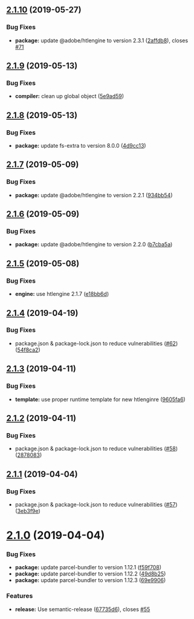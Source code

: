 ## [2.1.10](https://github.com/adobe/parcel-plugin-htl/compare/v2.1.9...v2.1.10) (2019-05-27)


### Bug Fixes

* **package:** update @adobe/htlengine to version 2.3.1 ([2affdb8](https://github.com/adobe/parcel-plugin-htl/commit/2affdb8)), closes [#71](https://github.com/adobe/parcel-plugin-htl/issues/71)

## [2.1.9](https://github.com/adobe/parcel-plugin-htl/compare/v2.1.8...v2.1.9) (2019-05-13)


### Bug Fixes

* **compiler:** clean up global object ([5e9ad59](https://github.com/adobe/parcel-plugin-htl/commit/5e9ad59))

## [2.1.8](https://github.com/adobe/parcel-plugin-htl/compare/v2.1.7...v2.1.8) (2019-05-13)


### Bug Fixes

* **package:** update fs-extra to version 8.0.0 ([4d9cc13](https://github.com/adobe/parcel-plugin-htl/commit/4d9cc13))

## [2.1.7](https://github.com/adobe/parcel-plugin-htl/compare/v2.1.6...v2.1.7) (2019-05-09)


### Bug Fixes

* **package:** update @adobe/htlengine to version 2.2.1 ([934bb54](https://github.com/adobe/parcel-plugin-htl/commit/934bb54))

## [2.1.6](https://github.com/adobe/parcel-plugin-htl/compare/v2.1.5...v2.1.6) (2019-05-09)


### Bug Fixes

* **package:** update @adobe/htlengine to version 2.2.0 ([b7cba5a](https://github.com/adobe/parcel-plugin-htl/commit/b7cba5a))

## [2.1.5](https://github.com/adobe/parcel-plugin-htl/compare/v2.1.4...v2.1.5) (2019-05-08)


### Bug Fixes

* **engine:** use htlengine 2.1.7 ([e18bb6d](https://github.com/adobe/parcel-plugin-htl/commit/e18bb6d))

## [2.1.4](https://github.com/adobe/parcel-plugin-htl/compare/v2.1.3...v2.1.4) (2019-04-19)


### Bug Fixes

* package.json & package-lock.json to reduce vulnerabilities ([#62](https://github.com/adobe/parcel-plugin-htl/issues/62)) ([54f8ca2](https://github.com/adobe/parcel-plugin-htl/commit/54f8ca2))

## [2.1.3](https://github.com/adobe/parcel-plugin-htl/compare/v2.1.2...v2.1.3) (2019-04-11)


### Bug Fixes

* **template:** use proper runtime template for new htlenginre ([9605fa6](https://github.com/adobe/parcel-plugin-htl/commit/9605fa6))

## [2.1.2](https://github.com/adobe/parcel-plugin-htl/compare/v2.1.1...v2.1.2) (2019-04-11)


### Bug Fixes

* package.json & package-lock.json to reduce vulnerabilities ([#58](https://github.com/adobe/parcel-plugin-htl/issues/58)) ([2878083](https://github.com/adobe/parcel-plugin-htl/commit/2878083))

## [2.1.1](https://github.com/adobe/parcel-plugin-htl/compare/v2.1.0...v2.1.1) (2019-04-04)


### Bug Fixes

* package.json & package-lock.json to reduce vulnerabilities ([#57](https://github.com/adobe/parcel-plugin-htl/issues/57)) ([3eb3f9e](https://github.com/adobe/parcel-plugin-htl/commit/3eb3f9e))

# [2.1.0](https://github.com/adobe/parcel-plugin-htl/compare/v2.0.3...v2.1.0) (2019-04-04)


### Bug Fixes

* **package:** update parcel-bundler to version 1.12.1 ([f59f708](https://github.com/adobe/parcel-plugin-htl/commit/f59f708))
* **package:** update parcel-bundler to version 1.12.2 ([49d8b25](https://github.com/adobe/parcel-plugin-htl/commit/49d8b25))
* **package:** update parcel-bundler to version 1.12.3 ([69e9906](https://github.com/adobe/parcel-plugin-htl/commit/69e9906))


### Features

* **release:** Use semantic-release ([67735d6](https://github.com/adobe/parcel-plugin-htl/commit/67735d6)), closes [#55](https://github.com/adobe/parcel-plugin-htl/issues/55)
